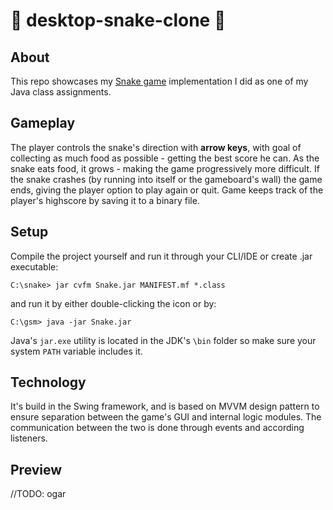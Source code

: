 ﻿# 🐍 desktop-snake-clone 🐍

## About
This repo showcases my [Snake game](https://en.wikipedia.org/wiki/Snake_(video_game_genre)) implementation I did as one 
of my Java class assignments.

## Gameplay
The player controls the snake's direction with **arrow keys**, with goal of collecting as much food as possible - getting the best score he can. 
As the snake eats food, it grows - making the game progressively more difficult. If the snake crashes (by running into itself or the gameboard's wall) the game ends, 
giving the player option to play again or quit. Game keeps track of the player's highscore by saving it to a binary file. 

## Setup
Compile the project yourself and run it through your CLI/IDE or create .jar executable:

`C:\snake> jar cvfm Snake.jar MANIFEST.mf *.class`

and run it by either double-clicking the icon or by:

`C:\gsm> java -jar Snake.jar`

Java's `jar.exe` utility is located in the JDK's `\bin` folder so make sure your system `PATH` variable includes it.

## Technology
It's build in the Swing framework, and is based on MVVM design pattern to 
ensure separation between the game's GUI and internal logic modules. 
The communication between the two is done through events and according listeners.

## Preview
//TODO: ogar